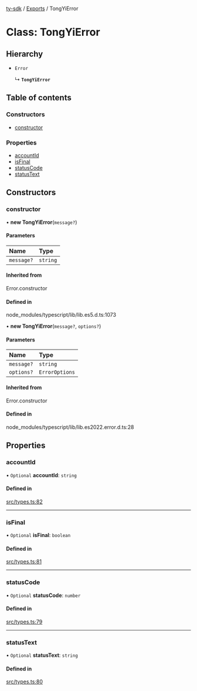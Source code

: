 [ty-sdk](../readme.md) / [Exports](../modules.md) / TongYiError

# Class: TongYiError

## Hierarchy

- `Error`

  ↳ **`TongYiError`**

## Table of contents

### Constructors

- [constructor](TongYiError.md#constructor)

### Properties

- [accountId](TongYiError.md#accountid)
- [isFinal](TongYiError.md#isfinal)
- [statusCode](TongYiError.md#statuscode)
- [statusText](TongYiError.md#statustext)

## Constructors

### constructor

• **new TongYiError**(`message?`)

#### Parameters

| Name | Type |
| :------ | :------ |
| `message?` | `string` |

#### Inherited from

Error.constructor

#### Defined in

node_modules/typescript/lib/lib.es5.d.ts:1073

• **new TongYiError**(`message?`, `options?`)

#### Parameters

| Name | Type |
| :------ | :------ |
| `message?` | `string` |
| `options?` | `ErrorOptions` |

#### Inherited from

Error.constructor

#### Defined in

node_modules/typescript/lib/lib.es2022.error.d.ts:28

## Properties

### accountId

• `Optional` **accountId**: `string`

#### Defined in

[src/types.ts:82](https://github.com/isnl/ty-sdk/blob/fb52f37/src/types.ts#L82)

___

### isFinal

• `Optional` **isFinal**: `boolean`

#### Defined in

[src/types.ts:81](https://github.com/isnl/ty-sdk/blob/fb52f37/src/types.ts#L81)

___

### statusCode

• `Optional` **statusCode**: `number`

#### Defined in

[src/types.ts:79](https://github.com/isnl/ty-sdk/blob/fb52f37/src/types.ts#L79)

___

### statusText

• `Optional` **statusText**: `string`

#### Defined in

[src/types.ts:80](https://github.com/isnl/ty-sdk/blob/fb52f37/src/types.ts#L80)
